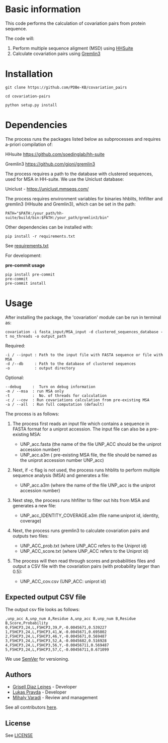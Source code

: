 # Basic information

This code performs the calculation of covariation pairs from protein sequence. 

The code will: 
1) Perform multiple sequence aligment (MSD) using [HHSuite](https://github.com/soedinglab/hh-suite)
2) Calculate covariation pairs using [Gremlin3](https://github.com/gjoni/gremlin3)

# Installation

```
git clone https://github.com/PDBe-KB/covariation_pairs

cd covariation-pairs

python setup.py install
```

# Dependencies

The process runs the packages listed below as subprocesses and requires a-priori compilation of:

HHsuite   https://github.com/soedinglab/hh-suite

Gremlin3  https://github.com/gjoni/gremlin3

The process requires a path to the database with clustered sequences, used for MSA in HH-suite. We use the Uniclust database:

Uniclust - https://uniclust.mmseqs.com/

The process requires environment variables for binaries hhblits, hhfilter and gremlin3 (HHsuite and Gremlin3), which can be set in the path:

```
PATH="$PATH:/your_path/hh-suite/build/bin:$PATH:/your_path/gremlin3/bin"

```
Other dependencies can be installed with:

```
pip install -r requirements.txt
```
See  [requirements.txt](https://github.com/PDBe-KB/covariation_pairs/blob/main/requirements.txt)

For development: 

**pre-commit usage**

```
pip install pre-commit
pre-commit
pre-commit install
```

# Usage

After installing the package, the 'covariation' module can be run in terminal as:

```
covariation -i fasta_input/MSA_input -d clustered_sequences_database -t no_threads -o output_path
```

Required:
```
-i / --input : Path to the input file with FASTA sequence or file with MSA  
-d /--db     : Path to the database of clustered sequences
-o           : output directory 
```

Optional:

```
--debug     :  Turn on debug information
-m / --msa  : run MSA only
-t          :  No. of threads for calculation
-c / --cov  : Run covariations calculation from pre-existing MSA
-a / --all  : Run full computation (default)
```

The process is as follows:

1. The process first reads an input file which contains a sequence in FASTA format for a uniprot accession. The input file can also be a pre-existing MSA:
   - UNP_acc.fasta  (the name of the file UNP_ACC should be the uniprot accession number)
   - UNP_acc.a3m ( pre-existing MSA file, the file should be named as the uniprot accession number UNP_acc)
   
2. Next, if -c flag is not used,  the process runs hhblits to perform multiple sequence analysis (MSA) and generates a file:
   - UNP_acc.a3m (where the name of the file UNP_acc is the uniprot accession number)
3. Next step, the process runs hhfilter to filter out hits from MSA and generates a new file:
   - UNP_acc_IDENTITY_COVERAGE.a3m (file name:uniprot id, identity, coverage)
6. Next, the process runs gremlin3 to calculate covariation pairs and outputs two files:
   - UNP_ACC_prob.txt (where UNP_ACC refers to the Uniprot id)
   - UNP_ACC_score.txt (where UNP_ACC refers to the Uniprot id)
7. The process will then read through scores and probabilities files and output a CSV file with the covariation pairs (with probability larger than 0.5):
   - UNP_ACC_cov.csv (UNP_ACC: uniprot id)
   
## Expected output CSV file

The output csv file looks as follows:
```
,unp_acc A,unp_num A,Residue A,unp_acc B,unp_num B,Residue B,Score,Probability
0,F5HCP3,24,L,F5HCP3,39,P,-0.0045671,0.539227
1,F5HCP3,24,L,F5HCP3,41,W,-0.0045671,0.695802
2,F5HCP3,24,L,F5HCP3,46,Y,-0.0045671,0.569487
3,F5HCP3,24,L,F5HCP3,52,A,-0.0045682,0.516928
4,F5HCP3,24,L,F5HCP3,56,Y,-0.00456711,0.569487
5,F5HCP3,24,L,F5HCP3,57,C,-0.00456711,0.671099
```

We use [SemVer](https://semver.org) for versioning.

## Authors
* [Grisell Diaz Leines](https://github.com/grisell) - Developer
* [Lukas Pravda](https://github.com/grisell) - Developer
* [Mihaly Varadi](https://github.com/mvaradi) - Review and management 

See all contributors [here](https://github.com/PDBe-KB/pisa-analysis/graphs/contributors).

## License

See  [LICENSE](https://github.com/PDBe-KB/pisa-analysis/blob/main/LICENSE)
